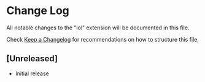 # Change Log

All notable changes to the "lol" extension will be documented in this file.

Check [Keep a Changelog](http://keepachangelog.com/) for recommendations on how to structure this file.

## [Unreleased]

- Initial release